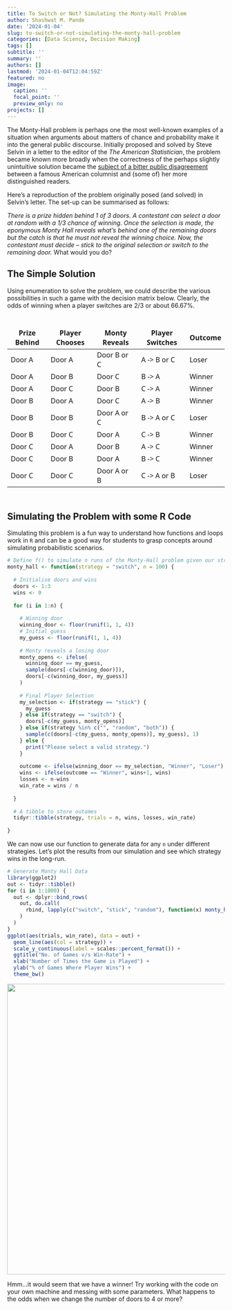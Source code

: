 ```yaml
---
title: To Switch or Not? Simulating the Monty-Hall Problem
author: Shashwat M. Pande
date: '2024-01-04'
slug: to-switch-or-not-simulating-the-monty-hall-problem
categories: [Data Science, Decision Making]
tags: []
subtitle: ''
summary: ''
authors: []
lastmod: '2024-01-04T12:04:59Z'
featured: no
image:
  caption: ''
  focal_point: ''
  preview_only: no
projects: []
---
```


The Monty-Hall problem is perhaps one the most well-known examples of a situation when arguments about matters of chance and probability make it into the general public discourse. Initially proposed and solved by Steve Selvin in a letter to the editor of the *The American Statistician*, the problem became known more broadly when the correctness of the perhaps slightly unintuitive solution became the [subject of a bitter public disagreement](https://web.archive.org/web/20130121183432/http://marilynvossavant.com/game-show-problem/) between a famous American columnist and (some of) her more distinguished readers.

Here’s a reproduction of the problem originally posed (and solved) in Selvin’s letter. The set-up can be summarised as follows:

*There is a prize hidden behind 1 of 3 doors. A contestant can select a door at random with a 1/3 chance of winning. Once the selection is made, the eponymous Monty Hall reveals what’s behind one of the remaining doors but the catch is that he must not reveal the winning choice. Now, the contestant must decide – stick to the original selection or switch to the remaining door.* What would you do?

## The Simple Solution

Using enumeration to solve the problem, we could describe the various possibilities in such a game with the decision matrix below. Clearly, the odds of winning when a player switches are 2/3 or about 66.67%.

<div id="nbpuwurazk" style="padding-left:0px;padding-right:0px;padding-top:10px;padding-bottom:10px;overflow-x:auto;overflow-y:auto;width:auto;height:auto;">
<style>@import url("https://fonts.googleapis.com/css2?family=Chivo:ital,wght@0,100;0,200;0,300;0,400;0,500;0,600;0,700;0,800;0,900;1,100;1,200;1,300;1,400;1,500;1,600;1,700;1,800;1,900&display=swap");
#nbpuwurazk table {
  font-family: Chivo, system-ui, 'Segoe UI', Roboto, Helvetica, Arial, sans-serif, 'Apple Color Emoji', 'Segoe UI Emoji', 'Segoe UI Symbol', 'Noto Color Emoji';
  -webkit-font-smoothing: antialiased;
  -moz-osx-font-smoothing: grayscale;
}
&#10;#nbpuwurazk thead, #nbpuwurazk tbody, #nbpuwurazk tfoot, #nbpuwurazk tr, #nbpuwurazk td, #nbpuwurazk th {
  border-style: none;
}
&#10;#nbpuwurazk p {
  margin: 0;
  padding: 0;
}
&#10;#nbpuwurazk .gt_table {
  display: table;
  border-collapse: collapse;
  line-height: normal;
  margin-left: auto;
  margin-right: auto;
  color: #333333;
  font-size: 16px;
  font-weight: 300;
  font-style: normal;
  background-color: #FFFFFF;
  width: auto;
  border-top-style: none;
  border-top-width: 3px;
  border-top-color: #A8A8A8;
  border-right-style: none;
  border-right-width: 2px;
  border-right-color: #D3D3D3;
  border-bottom-style: none;
  border-bottom-width: 2px;
  border-bottom-color: #A8A8A8;
  border-left-style: none;
  border-left-width: 2px;
  border-left-color: #D3D3D3;
}
&#10;#nbpuwurazk .gt_caption {
  padding-top: 4px;
  padding-bottom: 4px;
}
&#10;#nbpuwurazk .gt_title {
  color: #333333;
  font-size: 125%;
  font-weight: initial;
  padding-top: 4px;
  padding-bottom: 4px;
  padding-left: 5px;
  padding-right: 5px;
  border-bottom-color: #FFFFFF;
  border-bottom-width: 0;
}
&#10;#nbpuwurazk .gt_subtitle {
  color: #333333;
  font-size: 85%;
  font-weight: initial;
  padding-top: 3px;
  padding-bottom: 5px;
  padding-left: 5px;
  padding-right: 5px;
  border-top-color: #FFFFFF;
  border-top-width: 0;
}
&#10;#nbpuwurazk .gt_heading {
  background-color: #FFFFFF;
  text-align: left;
  border-bottom-color: #FFFFFF;
  border-left-style: none;
  border-left-width: 1px;
  border-left-color: #D3D3D3;
  border-right-style: none;
  border-right-width: 1px;
  border-right-color: #D3D3D3;
}
&#10;#nbpuwurazk .gt_bottom_border {
  border-bottom-style: none;
  border-bottom-width: 2px;
  border-bottom-color: #D3D3D3;
}
&#10;#nbpuwurazk .gt_col_headings {
  border-top-style: none;
  border-top-width: 2px;
  border-top-color: #D3D3D3;
  border-bottom-style: solid;
  border-bottom-width: 2px;
  border-bottom-color: #000000;
  border-left-style: none;
  border-left-width: 1px;
  border-left-color: #D3D3D3;
  border-right-style: none;
  border-right-width: 1px;
  border-right-color: #D3D3D3;
}
&#10;#nbpuwurazk .gt_col_heading {
  color: #333333;
  background-color: #FFFFFF;
  font-size: 80%;
  font-weight: normal;
  text-transform: uppercase;
  border-left-style: none;
  border-left-width: 1px;
  border-left-color: #D3D3D3;
  border-right-style: none;
  border-right-width: 1px;
  border-right-color: #D3D3D3;
  vertical-align: bottom;
  padding-top: 5px;
  padding-bottom: 6px;
  padding-left: 5px;
  padding-right: 5px;
  overflow-x: hidden;
}
&#10;#nbpuwurazk .gt_column_spanner_outer {
  color: #333333;
  background-color: #FFFFFF;
  font-size: 80%;
  font-weight: normal;
  text-transform: uppercase;
  padding-top: 0;
  padding-bottom: 0;
  padding-left: 4px;
  padding-right: 4px;
}
&#10;#nbpuwurazk .gt_column_spanner_outer:first-child {
  padding-left: 0;
}
&#10;#nbpuwurazk .gt_column_spanner_outer:last-child {
  padding-right: 0;
}
&#10;#nbpuwurazk .gt_column_spanner {
  border-bottom-style: solid;
  border-bottom-width: 2px;
  border-bottom-color: #000000;
  vertical-align: bottom;
  padding-top: 5px;
  padding-bottom: 5px;
  overflow-x: hidden;
  display: inline-block;
  width: 100%;
}
&#10;#nbpuwurazk .gt_spanner_row {
  border-bottom-style: hidden;
}
&#10;#nbpuwurazk .gt_group_heading {
  padding-top: 8px;
  padding-bottom: 8px;
  padding-left: 5px;
  padding-right: 5px;
  color: #333333;
  background-color: #FFFFFF;
  font-size: 80%;
  font-weight: bolder;
  text-transform: uppercase;
  border-top-style: none;
  border-top-width: 2px;
  border-top-color: #000000;
  border-bottom-style: solid;
  border-bottom-width: 1px;
  border-bottom-color: #FFFFFF;
  border-left-style: none;
  border-left-width: 1px;
  border-left-color: #D3D3D3;
  border-right-style: none;
  border-right-width: 1px;
  border-right-color: #D3D3D3;
  vertical-align: middle;
  text-align: left;
}
&#10;#nbpuwurazk .gt_empty_group_heading {
  padding: 0.5px;
  color: #333333;
  background-color: #FFFFFF;
  font-size: 80%;
  font-weight: bolder;
  border-top-style: none;
  border-top-width: 2px;
  border-top-color: #000000;
  border-bottom-style: solid;
  border-bottom-width: 1px;
  border-bottom-color: #FFFFFF;
  vertical-align: middle;
}
&#10;#nbpuwurazk .gt_from_md > :first-child {
  margin-top: 0;
}
&#10;#nbpuwurazk .gt_from_md > :last-child {
  margin-bottom: 0;
}
&#10;#nbpuwurazk .gt_row {
  padding-top: 3px;
  padding-bottom: 3px;
  padding-left: 5px;
  padding-right: 5px;
  margin: 10px;
  border-top-style: solid;
  border-top-width: 1px;
  border-top-color: #D3D3D3;
  border-left-style: none;
  border-left-width: 1px;
  border-left-color: #D3D3D3;
  border-right-style: none;
  border-right-width: 1px;
  border-right-color: #D3D3D3;
  vertical-align: middle;
  overflow-x: hidden;
}
&#10;#nbpuwurazk .gt_stub {
  color: #333333;
  background-color: #FFFFFF;
  font-size: 80%;
  font-weight: bolder;
  text-transform: uppercase;
  border-right-style: solid;
  border-right-width: 0px;
  border-right-color: #FFFFFF;
  padding-left: 5px;
  padding-right: 5px;
}
&#10;#nbpuwurazk .gt_stub_row_group {
  color: #333333;
  background-color: #FFFFFF;
  font-size: 100%;
  font-weight: initial;
  text-transform: inherit;
  border-right-style: solid;
  border-right-width: 2px;
  border-right-color: #D3D3D3;
  padding-left: 5px;
  padding-right: 5px;
  vertical-align: top;
}
&#10;#nbpuwurazk .gt_row_group_first td {
  border-top-width: 2px;
}
&#10;#nbpuwurazk .gt_row_group_first th {
  border-top-width: 2px;
}
&#10;#nbpuwurazk .gt_summary_row {
  color: #333333;
  background-color: #FFFFFF;
  text-transform: inherit;
  padding-top: 8px;
  padding-bottom: 8px;
  padding-left: 5px;
  padding-right: 5px;
}
&#10;#nbpuwurazk .gt_first_summary_row {
  border-top-style: solid;
  border-top-color: #D3D3D3;
}
&#10;#nbpuwurazk .gt_first_summary_row.thick {
  border-top-width: 2px;
}
&#10;#nbpuwurazk .gt_last_summary_row {
  padding-top: 8px;
  padding-bottom: 8px;
  padding-left: 5px;
  padding-right: 5px;
  border-bottom-style: solid;
  border-bottom-width: 2px;
  border-bottom-color: #D3D3D3;
}
&#10;#nbpuwurazk .gt_grand_summary_row {
  color: #333333;
  background-color: #FFFFFF;
  text-transform: inherit;
  padding-top: 8px;
  padding-bottom: 8px;
  padding-left: 5px;
  padding-right: 5px;
}
&#10;#nbpuwurazk .gt_first_grand_summary_row {
  padding-top: 8px;
  padding-bottom: 8px;
  padding-left: 5px;
  padding-right: 5px;
  border-top-style: double;
  border-top-width: 6px;
  border-top-color: #D3D3D3;
}
&#10;#nbpuwurazk .gt_last_grand_summary_row_top {
  padding-top: 8px;
  padding-bottom: 8px;
  padding-left: 5px;
  padding-right: 5px;
  border-bottom-style: double;
  border-bottom-width: 6px;
  border-bottom-color: #D3D3D3;
}
&#10;#nbpuwurazk .gt_striped {
  background-color: rgba(128, 128, 128, 0.05);
}
&#10;#nbpuwurazk .gt_table_body {
  border-top-style: solid;
  border-top-width: 2px;
  border-top-color: #D3D3D3;
  border-bottom-style: solid;
  border-bottom-width: 2px;
  border-bottom-color: #D3D3D3;
}
&#10;#nbpuwurazk .gt_footnotes {
  color: #333333;
  background-color: #FFFFFF;
  border-bottom-style: none;
  border-bottom-width: 2px;
  border-bottom-color: #D3D3D3;
  border-left-style: none;
  border-left-width: 2px;
  border-left-color: #D3D3D3;
  border-right-style: none;
  border-right-width: 2px;
  border-right-color: #D3D3D3;
}
&#10;#nbpuwurazk .gt_footnote {
  margin: 0px;
  font-size: 90%;
  padding-top: 4px;
  padding-bottom: 4px;
  padding-left: 5px;
  padding-right: 5px;
}
&#10;#nbpuwurazk .gt_sourcenotes {
  color: #333333;
  background-color: #FFFFFF;
  border-bottom-style: none;
  border-bottom-width: 2px;
  border-bottom-color: #D3D3D3;
  border-left-style: none;
  border-left-width: 2px;
  border-left-color: #D3D3D3;
  border-right-style: none;
  border-right-width: 2px;
  border-right-color: #D3D3D3;
}
&#10;#nbpuwurazk .gt_sourcenote {
  font-size: 12px;
  padding-top: 4px;
  padding-bottom: 4px;
  padding-left: 5px;
  padding-right: 5px;
}
&#10;#nbpuwurazk .gt_left {
  text-align: left;
}
&#10;#nbpuwurazk .gt_center {
  text-align: center;
}
&#10;#nbpuwurazk .gt_right {
  text-align: right;
  font-variant-numeric: tabular-nums;
}
&#10;#nbpuwurazk .gt_font_normal {
  font-weight: normal;
}
&#10;#nbpuwurazk .gt_font_bold {
  font-weight: bold;
}
&#10;#nbpuwurazk .gt_font_italic {
  font-style: italic;
}
&#10;#nbpuwurazk .gt_super {
  font-size: 65%;
}
&#10;#nbpuwurazk .gt_footnote_marks {
  font-size: 75%;
  vertical-align: 0.4em;
  position: initial;
}
&#10;#nbpuwurazk .gt_asterisk {
  font-size: 100%;
  vertical-align: 0;
}
&#10;#nbpuwurazk .gt_indent_1 {
  text-indent: 5px;
}
&#10;#nbpuwurazk .gt_indent_2 {
  text-indent: 10px;
}
&#10;#nbpuwurazk .gt_indent_3 {
  text-indent: 15px;
}
&#10;#nbpuwurazk .gt_indent_4 {
  text-indent: 20px;
}
&#10;#nbpuwurazk .gt_indent_5 {
  text-indent: 25px;
}
&#10;tbody tr:last-child {
  border-bottom: 2px solid #ffffff00;
}
</style>
<table class="gt_table" data-quarto-disable-processing="false" data-quarto-bootstrap="false">
  <thead>
    &#10;    <tr class="gt_col_headings">
      <th class="gt_col_heading gt_columns_bottom_border gt_left" rowspan="1" colspan="1" style="border-top-width: 0px; border-top-style: solid; border-top-color: black;" scope="col" id="Prize Behind">Prize Behind</th>
      <th class="gt_col_heading gt_columns_bottom_border gt_left" rowspan="1" colspan="1" style="border-top-width: 0px; border-top-style: solid; border-top-color: black;" scope="col" id="Player Chooses">Player Chooses</th>
      <th class="gt_col_heading gt_columns_bottom_border gt_left" rowspan="1" colspan="1" style="border-top-width: 0px; border-top-style: solid; border-top-color: black;" scope="col" id="Monty Reveals">Monty Reveals</th>
      <th class="gt_col_heading gt_columns_bottom_border gt_left" rowspan="1" colspan="1" style="border-top-width: 0px; border-top-style: solid; border-top-color: black;" scope="col" id="Player Switches">Player Switches</th>
      <th class="gt_col_heading gt_columns_bottom_border gt_left" rowspan="1" colspan="1" style="border-top-width: 0px; border-top-style: solid; border-top-color: black;" scope="col" id="Outcome">Outcome</th>
    </tr>
  </thead>
  <tbody class="gt_table_body">
    <tr><td headers="Prize Behind" class="gt_row gt_left">Door A</td>
<td headers="Player Chooses" class="gt_row gt_left">Door A</td>
<td headers="Monty Reveals" class="gt_row gt_left">Door B or C</td>
<td headers="Player Switches" class="gt_row gt_left">A -&gt; B or C</td>
<td headers="Outcome" class="gt_row gt_left">Loser</td></tr>
    <tr><td headers="Prize Behind" class="gt_row gt_left">Door A</td>
<td headers="Player Chooses" class="gt_row gt_left">Door B</td>
<td headers="Monty Reveals" class="gt_row gt_left">Door C</td>
<td headers="Player Switches" class="gt_row gt_left">B -&gt; A</td>
<td headers="Outcome" class="gt_row gt_left">Winner</td></tr>
    <tr><td headers="Prize Behind" class="gt_row gt_left">Door A</td>
<td headers="Player Chooses" class="gt_row gt_left">Door C</td>
<td headers="Monty Reveals" class="gt_row gt_left">Door B</td>
<td headers="Player Switches" class="gt_row gt_left">C -&gt; A</td>
<td headers="Outcome" class="gt_row gt_left">Winner</td></tr>
    <tr><td headers="Prize Behind" class="gt_row gt_left">Door B</td>
<td headers="Player Chooses" class="gt_row gt_left">Door A</td>
<td headers="Monty Reveals" class="gt_row gt_left">Door C</td>
<td headers="Player Switches" class="gt_row gt_left">A -&gt; B</td>
<td headers="Outcome" class="gt_row gt_left">Winner</td></tr>
    <tr><td headers="Prize Behind" class="gt_row gt_left">Door B</td>
<td headers="Player Chooses" class="gt_row gt_left">Door B</td>
<td headers="Monty Reveals" class="gt_row gt_left">Door A or C</td>
<td headers="Player Switches" class="gt_row gt_left">B -&gt; A or C</td>
<td headers="Outcome" class="gt_row gt_left">Loser</td></tr>
    <tr><td headers="Prize Behind" class="gt_row gt_left">Door B</td>
<td headers="Player Chooses" class="gt_row gt_left">Door C</td>
<td headers="Monty Reveals" class="gt_row gt_left">Door A</td>
<td headers="Player Switches" class="gt_row gt_left">C -&gt; B</td>
<td headers="Outcome" class="gt_row gt_left">Winner</td></tr>
    <tr><td headers="Prize Behind" class="gt_row gt_left">Door C</td>
<td headers="Player Chooses" class="gt_row gt_left">Door A</td>
<td headers="Monty Reveals" class="gt_row gt_left">Door B</td>
<td headers="Player Switches" class="gt_row gt_left">A -&gt; C</td>
<td headers="Outcome" class="gt_row gt_left">Winner</td></tr>
    <tr><td headers="Prize Behind" class="gt_row gt_left">Door C</td>
<td headers="Player Chooses" class="gt_row gt_left">Door B</td>
<td headers="Monty Reveals" class="gt_row gt_left">Door A</td>
<td headers="Player Switches" class="gt_row gt_left">B -&gt; C</td>
<td headers="Outcome" class="gt_row gt_left">Winner</td></tr>
    <tr><td headers="Prize Behind" class="gt_row gt_left">Door C</td>
<td headers="Player Chooses" class="gt_row gt_left">Door C</td>
<td headers="Monty Reveals" class="gt_row gt_left">Door A or B</td>
<td headers="Player Switches" class="gt_row gt_left">C -&gt; A or B</td>
<td headers="Outcome" class="gt_row gt_left">Loser</td></tr>
  </tbody>
  &#10;  
</table>
</div>

## Simulating the Problem with some R Code

Simulating this problem is a fun way to understand how functions and loops work in `R` and can be a good way for students to grasp concepts around simulating probabilistic scenarios.

``` r
# Define f() to simulate n runs of the Monty-Hall problem given our strategy
monty_hall <- function(strategy = "switch", n = 100) {
  
  # Initialise doors and wins
  doors <- 1:3
  wins <- 0
  
  for (i in 1:n) {
    
    # Winning door
    winning_door <- floor(runif(1, 1, 4))
    # Initial guess
    my_guess <- floor(runif(1, 1, 4))
    
    # Monty reveals a losing door
    monty_opens <- ifelse(
      winning_door == my_guess,
      sample(doors[-c(winning_door)]),
      doors[-c(winning_door, my_guess)]
    )
    
    # Final Player Selection
    my_selection <- if(strategy == "stick") {
      my_guess
    } else if(strategy == "switch") {
      doors[-c(my_guess, monty_opens)]
    } else if(strategy %in% c("", "random", "both")) {
      sample(c(doors[-c(my_guess, monty_opens)], my_guess), 1)
    } else {
      print("Please select a valid strategy.")
    }
    
    outcome <- ifelse(winning_door == my_selection, "Winner", "Loser")
    wins <- ifelse(outcome == "Winner", wins+1, wins)
    losses <- n-wins
    win_rate = wins / n
    
  }
  
  # A tibble to store outomes
  tidyr::tibble(strategy, trials = n, wins, losses, win_rate)
  
}
```

We can now use our function to generate data for any `n` under different strategies. Let’s plot the results from our simulation and see which strategy wins in the long-run.

``` r
# Generate Monty Hall Data
library(ggplot2)
out <- tidyr::tibble()
for (i in 1:1000) {
  out <- dplyr::bind_rows(
    out, do.call(
      rbind, lapply(c("switch", "stick", "random"), function(x) monty_hall(x, n = i))
    ) 
  )
}
ggplot(aes(trials, win_rate), data = out) + 
  geom_line(aes(col = strategy)) +
  scale_y_continuous(label = scales::percent_format()) +
  ggtitle("No. of Games v/s Win-Rate") +
  xlab("Number of Times the Game is Played") +
  ylab("% of Games Where Player Wins") +
  theme_bw() 
```

<img src="{{< blogdown/postref >}}index_files/figure-html/unnamed-chunk-3-1.png" width="672" />

Hmm…it would seem that we have a winner! Try working with the code on your own machine and messing with some parameters. What happens to the odds when we change the number of doors to 4 or more?
